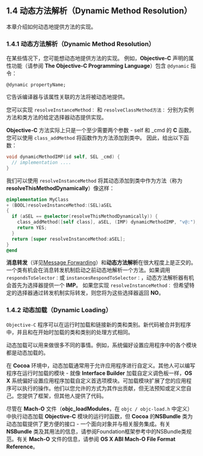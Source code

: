 ## 1.4 动态方法解析（Dynamic Method Resolution）
本章介绍如何动态地提供方法的实现。

### 1.4.1 动态方法解析（Dynamic Method Resolution）
在某些情况下，您可能想动态地提供方法的实现。 例如，**Objective-C** 声明的属性功能（请参阅 **The Objective-C Programming Language**）包含 `@dynamic` 指令：

```@dynamic propertyName;```

它告诉编译器与该属性关联的方法将被动态地提供。

您可以实现 `resolveInstanceMethod：` 和 `resolveClassMethod方法：` 分别为实例方法和类方法的给定选择器动态提供实现。

**Objective-C** 方法实际上只是一个至少需要两个参数 - self 和 _cmd 的 **C** 函数。 您可以使用 `class_addMethod` 将函数作为方法添加到类中。 因此，给出以下函数：

``` Objective-C
void dynamicMethodIMP(id self, SEL _cmd) {
  // implementation ....
}
```

我们可以使用 `resolveInstanceMethod` 将其动态添加到类中作为方法（称为 **resolveThisMethodDynamically**）像这样：

``` Objective-C
@implementation MyClass
+ (BOOL)resolveInstanceMethod:(SEL)aSEL
{
  if (aSEL == @selector(resolveThisMethodDynamically)) {
    class_addMethod([self class], aSEL, (IMP) dynamicMethodIMP, "v@:");
    return YES;
  }
  return [super resolveInstanceMethod:aSEL];
}
@end
```

**消息转发**（详见[Message Forwarding](https://developer.apple.com/library/content/documentation/Cocoa/Conceptual/ObjCRuntimeGuide/Articles/ocrtForwarding.html#//apple_ref/doc/uid/TP40008048-CH105-SW1)）和**动态方法解析**在很大程度上是正交的。 一个类有机会在消息转发机制启动之前动态地解析一个方法。如果调用 `respondsToSelector：`或 `instancesRespondToSelector：`，动态方法解析器有机会首先为选择器提供一个 **IMP**。 如果您实现 `resolveInstanceMethod：` 但希望特定的选择器通过转发机制实际转发，则您将为这些选择器返回 **NO**。

### 1.4.2 动态加载（Dynamic Loading）

`Objective-C` 程序可以在运行时加载和链接新的类和类别。新代码被合并到程序中，并且和在开始时加载的类和类别的处理方式相同。

动态加载可以用来做很多不同的事情。例如，系统偏好设置应用程序中的各个模块都是动态加载的。

在 **Cocoa** 环境中，动态加载通常用于允许应用程序进行自定义。其他人可以编写程序在运行时加载的模块 - 就像 **Interface Builder** 加载自定义调色板一样，**OS X** 系统偏好设置应用程序加载自定义首选项模块。可加载模块扩展了您的应用程序可以执行的操作。他们以您允许的方式为其作出贡献，但无法预知或定义您自己。您提供了框架，但其他人提供了代码。

尽管在 **Mach-O** 文件（**objc_loadModules**，在 `objc / objc-load.h` 中定义）中执行动态加载 **Objective-C** 模块的运行时函数，但 **Cocoa** 的**NSBundle** 类为动态加载提供了更方便的接口 - 一个面向对象并与相关服务集成。有关 **NSBundle** 类及其用法的信息，请参阅Foundation框架参考中的NSBundle类规范。有关 **Mach-O** 文件的信息，请参阅 **OS X ABI Mach-O File Format Reference**。
